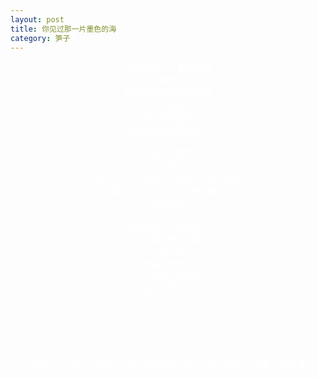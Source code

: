 ```yaml
---
layout: post
title: 你见过那一片墨色的海
category: 笋子
---
```


<center><font color="#fff">
你见过那一片墨色的海 <br>
有持续燃烧的冰块 <br>
寒鸦都躲在喉咙里取暖 <br>
盲人的夜 <br>
谁还倔强醒着 <br>
带着遗世的寂寥和苍白 <br>
 <br>
你见过那一片墨色的海 <br>
有无法混杂的悲哀 <br>
那一季人人自危，带着盔甲行色匆匆 <br>
谁还站在水的中央，清风明月 <br>
款款相待 <br>
 <br>
你见过那一片墨色的海 <br>
有虔诚送葬的云霭 <br>
山河辽远 <br>
白鸽孤独地起落 <br>
人们理所当然的死 <br>
理所当然的活 <br>
 <br>
 <br>
 <br>
 <br>
 <br>
 <br>
ps:如果一定要一个理由：有时候会被自己冻伤，失去能量。抱歉，我没事。 <br>
<br>
</font>
</center>
